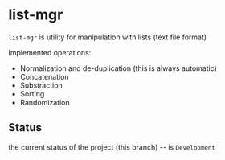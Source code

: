 list-mgr
==================

`list-mgr` is utility for manipulation with lists (text file format)

Implemented operations:

*   Normalization and de-duplication (this is always automatic)
*   Concatenation
*   Substraction
*   Sorting
*   Randomization

Status
------

the current status of the project (this branch) -- is `Development`
